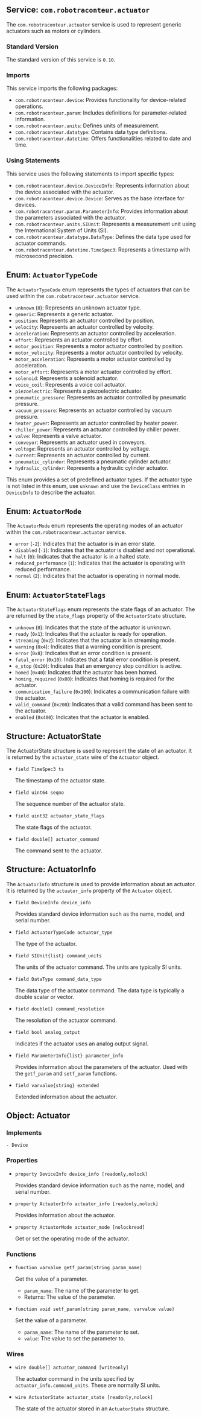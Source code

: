 ## Service: `com.robotraconteur.actuator`

The `com.robotraconteur.actuator` service is used to represent generic actuators such as motors or cylinders.

### Standard Version

The standard version of this service is `0.10`.

### Imports

This service imports the following packages:

- `com.robotraconteur.device`: Provides functionality for device-related operations.
- `com.robotraconteur.param`: Includes definitions for parameter-related information.
- `com.robotraconteur.units`: Defines units of measurement.
- `com.robotraconteur.datatype`: Contains data type definitions.
- `com.robotraconteur.datetime`: Offers functionalities related to date and time.

### Using Statements

This service uses the following statements to import specific types:

- `com.robotraconteur.device.DeviceInfo`: Represents information about the device associated with the actuator.
- `com.robotraconteur.device.Device`: Serves as the base interface for devices.
- `com.robotraconteur.param.ParameterInfo`: Provides information about the parameters associated with the actuator.
- `com.robotraconteur.units.SIUnit`: Represents a measurement unit using the International System of Units (SI).
- `com.robotraconteur.datatype.DataType`: Defines the data type used for actuator commands.
- `com.robotraconteur.datetime.TimeSpec3`: Represents a timestamp with microsecond precision.

## Enum: `ActuatorTypeCode`

The `ActuatorTypeCode` enum represents the types of actuators that can be used within the `com.robotraconteur.actuator` service.

- `unknown` (`0`): Represents an unknown actuator type.
- `generic`: Represents a generic actuator.
- `position`: Represents an actuator controlled by position.
- `velocity`: Represents an actuator controlled by velocity.
- `acceleration`: Represents an actuator controlled by acceleration.
- `effort`: Represents an actuator controlled by effort.
- `motor_position`: Represents a motor actuator controlled by position.
- `motor_velocity`: Represents a motor actuator controlled by velocity.
- `motor_acceleration`: Represents a motor actuator controlled by acceleration.
- `motor_effort`: Represents a motor actuator controlled by effort.
- `solenoid`: Represents a solenoid actuator.
- `voice_coil`: Represents a voice coil actuator.
- `piezoelectric`: Represents a piezoelectric actuator.
- `pneumatic_pressure`: Represents an actuator controlled by pneumatic pressure.
- `vacuum_pressure`: Represents an actuator controlled by vacuum pressure.
- `heater_power`: Represents an actuator controlled by heater power.
- `chiller_power`: Represents an actuator controlled by chiller power.
- `valve`: Represents a valve actuator.
- `conveyor`: Represents an actuator used in conveyors.
- `voltage`: Represents an actuator controlled by voltage.
- `current`: Represents an actuator controlled by current.
- `pneumatic_cylinder`: Represents a pneumatic cylinder actuator.
- `hydraulic_cylinder`: Represents a hydraulic cylinder actuator.

This enum provides a set of predefined actuator types. If the actuator type is not listed in this enum, use `unknown`
and use the `DeviceClass` entries in `DeviceInfo` to describe the actuator.

## Enum: `ActuatorMode`

The `ActuatorMode` enum represents the operating modes of an actuator within the `com.robotraconteur.actuator` service.

- `error` (`-2`): Indicates that the actuator is in an error state.
- `disabled` (`-1`): Indicates that the actuator is disabled and not operational.
- `halt` (`0`): Indicates that the actuator is in a halted state.
- `reduced_performance` (`1`): Indicates that the actuator is operating with reduced performance.
- `normal` (`2`): Indicates that the actuator is operating in normal mode.

## Enum: `ActuatorStateFlags`

The `ActuatorStateFlags` enum represents the state flags of an actuator. The are returned by the `state_flags` 
property of the `ActuatorState` structure.

- `unknown` (`0`): Indicates that the state of the actuator is unknown.
- `ready` (`0x1`): Indicates that the actuator is ready for operation.
- `streaming` (`0x2`): Indicates that the actuator is in streaming mode.
- `warning` (`0x4`): Indicates that a warning condition is present.
- `error` (`0x8`): Indicates that an error condition is present.
- `fatal_error` (`0x10`): Indicates that a fatal error condition is present.
- `e_stop` (`0x20`): Indicates that an emergency stop condition is active.
- `homed` (`0x40`): Indicates that the actuator has been homed.
- `homing_required` (`0x80`): Indicates that homing is required for the actuator.
- `communication_failure` (`0x100`): Indicates a communication failure with the actuator.
- `valid_command` (`0x200`): Indicates that a valid command has been sent to the actuator.
- `enabled` (`0x400`): Indicates that the actuator is enabled.

## Structure: ActuatorState

The ActuatorState structure is used to represent the state of an actuator. It is returned by 
the `actuator_state` wire of the `Actuator` object.

- `field TimeSpec3 ts`

    The timestamp of the actuator state.

- `field uint64 seqno`

    The sequence number of the actuator state.
- `field uint32 actuator_state_flags`

    The state flags of the actuator.

- `field double[] actuator_command`

    The command sent to the actuator.

## Structure: ActuatorInfo

The `ActuatorInfo` structure is used to provide information about an actuator. It is returned by the `actuator_info`
property of the `Actuator` object.

- `field DeviceInfo device_info`

    Provides standard device information such as the name, model, and serial number.
    
- `field ActuatorTypeCode actuator_type`

    The type of the actuator.

- `field SIUnit{list} command_units`

    The units of the actuator command. The units are typically SI units.

- `field DataType command_data_type`

    The data type of the actuator command. The data type is typically a double scalar or vector.

- `field double[] command_resolution`

    The resolution of the actuator command.

- `field bool analog_output`

    Indicates if the actuator uses an analog output signal.

- `field ParameterInfo{list} parameter_info`

    Provides information about the parameters of the actuator. Used with the `getf_param` and `setf_param` functions.

- `field varvalue{string} extended`

    Extended information about the actuator.

## Object: Actuator

### Implements

    - Device

### Properties

- `property DeviceInfo device_info [readonly,nolock]`

    Provides standard device information such as the name, model, and serial number.

- `property ActuatorInfo actuator_info [readonly,nolock]`

    Provides information about the actuator.

- `property ActuatorMode actuator_mode [nolockread]`

    Get or set the operating mode of the actuator.

### Functions

- `function varvalue getf_param(string param_name)`

    Get the value of a parameter.
    - `param_name`: The name of the parameter to get.
    - Returns: The value of the parameter.

- `function void setf_param(string param_name, varvalue value)`

    Set the value of a parameter.
    - `param_name`: The name of the parameter to set.
    - `value`: The value to set the parameter to.

### Wires

- `wire double[] actuator_command [writeonly]`

    The actuator command in the units specified by `actuator_info.command_units`. These are normally SI units.

- `wire ActuatorState actuator_state [readonly,nolock]`

    The state of the actuator stored in an `ActuatorState` structure.
